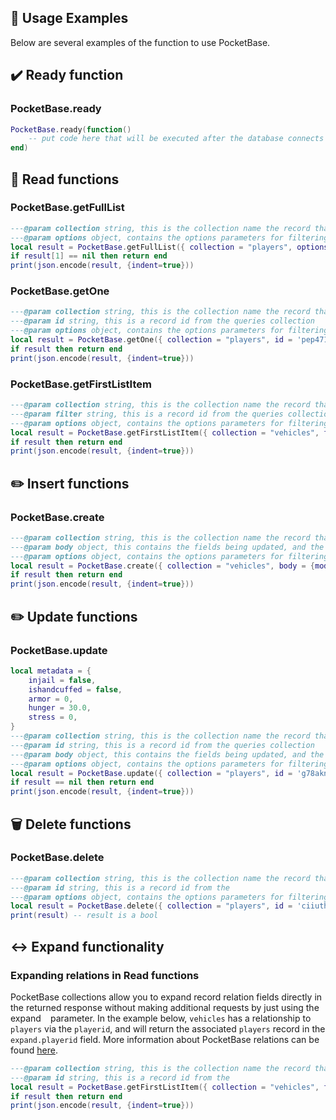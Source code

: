 ## 📝 Usage Examples

Below are several examples of the function to use PocketBase.

## ✔️ Ready function
### PocketBase.ready
```lua
PocketBase.ready(function()
    -- put code here that will be executed after the database connects
end)
```

## 📕 Read functions
### PocketBase.getFullList
```lua
---@param collection string, this is the collection name the record that is being updated, belongs to
---@param options object, contains the options parameters for filtering your selection
local result = PocketBase.getFullList({ collection = "players", options = {filter = 'created > "2022-08-01 10:00:00"'}})
if result[1] == nil then return end
print(json.encode(result, {indent=true}))
```

### PocketBase.getOne
```lua
---@param collection string, this is the collection name the record that is being updated, belongs to
---@param id string, this is a record id from the queries collection
---@param options object, contains the options parameters for filtering your selection
local result = PocketBase.getOne({ collection = "players", id = 'pep4715du0k9dcl', options = {}})
if result then return end
print(json.encode(result, {indent=true}))
```

### PocketBase.getFirstListItem
```lua
---@param collection string, this is the collection name the record that is being updated, belongs to
---@param filter string, this is a record id from the queries collection
---@param options object, contains the options parameters for filtering your selection
local result = PocketBase.getFirstListItem({ collection = "vehicles", filter = 'model="elegyx"', options = {expand = 'playerid'}} )
if result then return end
print(json.encode(result, {indent=true}))
```

## ✏️ Insert functions
### PocketBase.create
```lua
---@param collection string, this is the collection name the record that is being updated, belongs to
---@param body object, this contains the fields being updated, and the new values
---@param options object, contains the options parameters for filtering your selection
local result = PocketBase.create({ collection = "vehicles", body = {model = 'elegyx', plate = 'PLEE1233', type = 'automobile', state = 1, playerid = 'g78aknqxab695v1', fuel = 100, mods = {}, status = {}}, options = {}})
if result then return end
print(json.encode(result, {indent=true}))
```

## ✏️ Update functions
### PocketBase.update
```lua
local metadata = {
    injail = false,
    ishandcuffed = false,
    armor = 0,
    hunger = 30.0,
    stress = 0,
}
---@param collection string, this is the collection name the record that is being updated, belongs to
---@param id string, this is a record id from the queries collection
---@param body object, this contains the fields being updated, and the new values
---@param options object, contains the options parameters for filtering your selection
local result = PocketBase.update({ collection = "players", id = 'g78aknqxab695v1', body = {metadata = metadata}, options = {}})
if result == nil then return end
print(json.encode(result, {indent=true}))
```

## 🗑️ Delete functions
### PocketBase.delete
```lua
---@param collection string, this is the collection name the record that is being updated, belongs to
---@param id string, this is a record id from the
---@param options object, contains the options parameters for filtering your selection
local result = PocketBase.delete({ collection = "players", id = 'ciiuthvkabafupj', options = {}})
print(result) -- result is a bool
```


## ↔️ Expand functionality
### Expanding relations in Read functions
PocketBase collections allow you to expand record relation fields directly in the returned response without making additional requests by just using the expand `
` parameter. In the example below, `vehicles` has a relationship to `players` via the `playerid`, and will return the associated `players` record in the `expand.playerid` field. More information about PocketBase relations can be found [here](https://pocketbase.io/docs/expanding-relations).

```lua
---@param collection string, this is the collection name the record that is being updated, belongs to
---@param id string, this is a record id from the
local result = PocketBase.getFirstListItem({ collection = "vehicles", filter = 'model="elegyx"', options = {expand = 'playerid'}} )
if result then return end
print(json.encode(result, {indent=true}))
```
